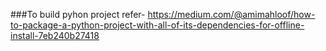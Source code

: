 ###To build pyhon project refer-
https://medium.com/@amimahloof/how-to-package-a-python-project-with-all-of-its-dependencies-for-offline-install-7eb240b27418